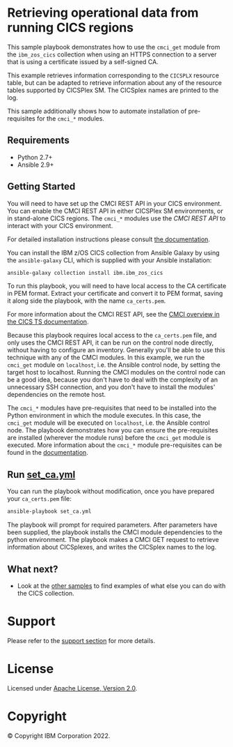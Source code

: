 # Retrieving operational data from running CICS regions

This sample playbook demonstrates how to use the `cmci_get` module from the
`ibm_zos_cics` collection when using an HTTPS connection to a server that is
using a certificate issued by a self-signed CA.

This example retrieves information corresponding to the `CICSPLX`
resource table, but can be adapted to retrieve information about any of the
resource tables supported by CICSPlex SM.  The CICSplex names are printed to
the log.

This sample additionally shows how to automate installation of pre-requisites
for the `cmci_*` modules.

## Requirements

- Python 2.7+
- Ansible 2.9+

## Getting Started

You will need to have set up the CMCI REST API in your CICS environment. You
can enable the CMCI REST API in either CICSPlex SM environments, or in
stand-alone CICS regions. The `cmci_*` modules use the *CMCI REST API* to
interact with your CICS environment.

For detailed installation instructions please consult
[the documentation](https://ibm.github.io/z_ansible_collections_doc/installation/installation.html).

You can install the IBM z/OS CICS collection from Ansible Galaxy by using the
`ansible-galaxy` CLI, which is supplied with your Ansible installation:

```bash
ansible-galaxy collection install ibm.ibm_zos_cics
```

To run this playbook, you will need to have local access to the CA certificate in
PEM format.  Extract your certificate and convert it to PEM format, saving it along
side the playbook, with the name `ca_certs.pem`.

For more information about the CMCI REST API, see the
[CMCI overview in the CICS TS documentation](https://www.ibm.com/docs/en/cics-ts/5.6?topic=environment-cics-management-client-interface-cmci).

Because this playbook requires local access to the `ca_certs.pem` file, and only uses
the CMCI REST API, it can be run on the control node directly, without having to
configure an inventory. Generally you'll be able to use this technique with any of the
CMCI modules. In this example, we run the `cmci_get` module on `localhost`, i.e. the
Ansible control node, by setting the target host to localhost. Running the CMCI modules
on the control node can be a good idea, because you don't have to deal with the complexity
of an unnecessary SSH connection, and you don't have to install the modules' dependencies
on the remote host.

The `cmci_*` modules have pre-requisites that need to be installed into the Python
environment in which the module executes. In this case, the `cmci_get` module will be
executed on `localhost`, i.e. the Ansible control node. The playbook demonstrates how
you can ensure the pre-requisites are installed (wherever the module runs) before
the `cmci_get` module is executed. More information about the `cmci_*` module
pre-requisites can be found in the
[documentation](https://ibm.github.io/z_ansible_collections_doc/ibm_zos_cics/docs/source/requirements_managed.html).

## Run [set_ca.yml](set_ca.yml)

You can run the playbook without modification, once you have prepared your
`ca_certs.pem` file:

```bash
ansible-playbook set_ca.yml
````

The playbook will prompt for required parameters. After parameters have been supplied,
the playbook installs the CMCI module dependencies to the python environment. The
playbook makes a CMCI GET request to retrieve information about CICSplexes, and
writes the CICSplex names to the log.

## What next?

- Look at the [other samples](../..) to find examples of what else you can do with the CICS collection.

# Support

Please refer to the [support section](../../../../README.md/#support) for more details.

# License

Licensed under [Apache License, Version 2.0](https://opensource.org/licenses/Apache-2.0).

# Copyright

© Copyright IBM Corporation 2022.
